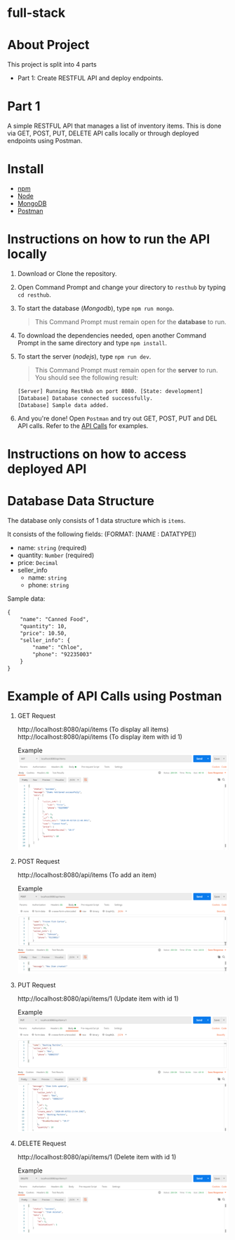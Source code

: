# full-stack

# About Project
This project is split into 4 parts
- Part 1: Create RESTFUL API and deploy endpoints.

# Part 1
A simple RESTFUL API that manages a list of inventory items. This is done via GET, POST, PUT, DELETE API calls locally or through deployed endpoints using Postman.

# Install
- [npm](https://www.npmjs.com/get-npm)
- [Node](https://nodejs.org/en/download/)
- [MongoDB](https://www.mongodb.com/try/download/community)
- [Postman](https://www.postman.com/downloads/)


# Instructions on how to run the API locally
1. Download or Clone the repository.
2. Open Command Prompt and change your directory to `resthub` by typing `cd resthub`.
3. To start the database (*Mongodb*), type `npm run mongo`. 
    > This Command Prompt must remain open for the **database** to run.
4. To download the dependencies needed, open another Command Prompt in the same directory and type `npm install`.
4. To start the server (*nodejs*), type `npm run dev`.
    > This Command Prompt must remain open for the **server** to run. You should see the following result:

    ```
    [Server] Running RestHub on port 8080. [State: development]
    [Database] Database connected successfully.
    [Database] Sample data added.
    ```
5. And you're done! Open `Postman` and try out GET, POST, PUT and DEL API calls. Refer to the [API Calls](#Example-of-API-Calls-using-postman) for examples.

# Instructions on how to access deployed API


# Database Data Structure
The database only consists of 1 data structure which is `items`. 

It consists of the following fields: (FORMAT: [NAME : DATATYPE])
- name: `string` (required)
- quantity: `Number` (required)
- price: `Decimal`
- seller_info
  - name: `string`
  - phone: `string`

Sample data:
```
{
    "name": "Canned Food",
    "quantity": 10,
    "price": 10.50,
    "seller_info": {
        "name": "Chloe",
        "phone": "92235003"
    }
}
```

# Example of API Calls using Postman
1. GET Request

    http://localhost:8080/api/items (To display all items)
    http://localhost:8080/api/items (To display item with id 1)

    Example
    ![get-request-result](resthub/images/get-request-result.PNG)

2. POST Request

    http://localhost:8080/api/items (To add an item)
    
    Example
    ![post-request-result](resthub/images/post-request-result.PNG)
    
3. PUT Request

    http://localhost:8080/api/items/1 (Update item with id 1)

    Example
    ![put-request-result](resthub/images/put-request-result.PNG)

4. DELETE Request

    http://localhost:8080/api/items/1 (Delete item with id 1)

    Example
    ![delete-request-result](resthub/images/delete-request-result.PNG)

